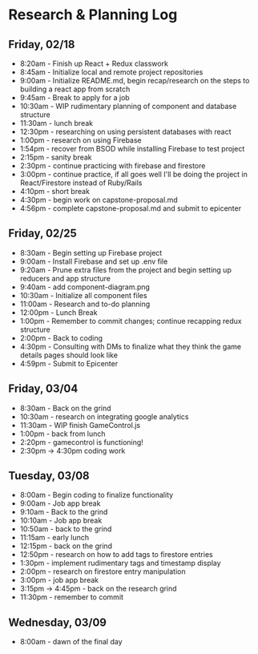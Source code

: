 # Research & Planning Log
## Friday, 02/18
* 8:20am - Finish up React + Redux classwork
* 8:45am - Initialize local and remote project repositories
* 9:00am - Initialize README.md, begin recap/research on the steps to building a react app from scratch
* 9:45am - Break to apply for a job
* 10:30am - WIP rudimentary planning of component and database structure
* 11:30am - lunch break
* 12:30pm - researching on using persistent databases with react
* 1:00pm - research on using Firebase
* 1:54pm - recover from BSOD while installing Firebase to test project
* 2:15pm - sanity break
* 2:30pm - continue practicing with firebase and firestore
* 3:00pm - continue practice, if all goes well I'll be doing the project in React/Firestore instead of Ruby/Rails
* 4:10pm - short break
* 4:30pm - begin work on capstone-proposal.md
* 4:56pm - complete capstone-proposal.md and submit to epicenter
## Friday, 02/25
* 8:30am - Begin setting up Firebase project
* 9:00am - Install Firebase and set up .env file
* 9:20am - Prune extra files from the project and begin setting up reducers and app structure
* 9:40am - add component-diagram.png
* 10:30am - Initialize all component files
* 11:00am - Research and to-do planning
* 12:00pm - Lunch Break
* 1:00pm - Remember to commit changes; continue recapping redux structure
* 2:00pm - Back to coding
* 4:30pm - Consulting with DMs to finalize what they think the game details pages should look like
* 4:59pm - Submit to Epicenter
## Friday, 03/04
* 8:30am - Back on the grind
* 10:30am - research on integrating google analytics
* 11:30am - WIP finish GameControl.js
* 1:00pm - back from lunch
* 2:20pm - gamecontrol is functioning!
* 2:30pm -> 4:30pm coding work
## Tuesday, 03/08
* 8:00am - Begin coding to finalize functionality
* 9:00am - Job app break
* 9:10am - Back to the grind
* 10:10am - Job app break
* 10:50am - back to the grind
* 11:15am - early lunch
* 12:15pm - back on the grind
* 12:50pm - research on how to add tags to firestore entries
* 1:30pm - implement rudimentary tags and timestamp display
* 2:00pm - research on firestore entry manipulation
* 3:00pm - job app break
* 3:15pm -> 4:45pm - back on the research grind
* 11:30pm - remember to commit
## Wednesday, 03/09
* 8:00am - dawn of the final day